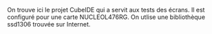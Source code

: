 On trouve ici le projet CubeIDE qui a servit aux tests des écrans. Il est configuré pour une carte NUCLEOL476RG.
On utlise une bibliothèque ssd1306 trouvée sur Internet.
